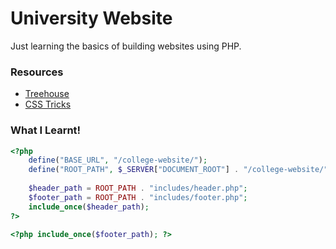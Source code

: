 # University Website

Just learning the basics of building websites using PHP.

### Resources

- [Treehouse](https://teamtreehouse.com/community/how-do-i-correctly-link-my-css-file-to-both-my-indexphp-and-my-include-php-files-when-the-whole-site-is-within-a-folder)
- [CSS Tricks](https://css-tricks.com/php-include-from-root/)


### What I Learnt!

```php
<?php 
	define("BASE_URL", "/college-website/");
	define("ROOT_PATH", $_SERVER["DOCUMENT_ROOT"] . "/college-website/");
	
	$header_path = ROOT_PATH . "includes/header.php";
	$footer_path = ROOT_PATH . "includes/footer.php";
	include_once($header_path);
?>

<?php include_once($footer_path); ?>
```
